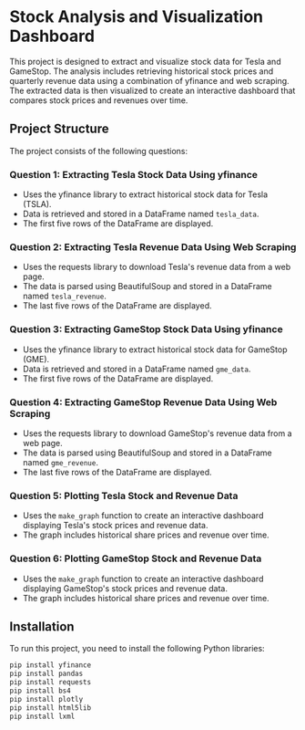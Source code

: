 # Stock Analysis and Visualization Dashboard

This project is designed to extract and visualize stock data for Tesla and GameStop. 
The analysis includes retrieving historical stock prices and quarterly revenue data using a combination of yfinance and web scraping. 
The extracted data is then visualized to create an interactive dashboard that compares stock prices and revenues over time.

## Project Structure

The project consists of the following questions:

### Question 1: Extracting Tesla Stock Data Using yfinance
- Uses the yfinance library to extract historical stock data for Tesla (TSLA).
- Data is retrieved and stored in a DataFrame named `tesla_data`.
- The first five rows of the DataFrame are displayed.

### Question 2: Extracting Tesla Revenue Data Using Web Scraping
- Uses the requests library to download Tesla's revenue data from a web page.
- The data is parsed using BeautifulSoup and stored in a DataFrame named `tesla_revenue`.
- The last five rows of the DataFrame are displayed.

### Question 3: Extracting GameStop Stock Data Using yfinance
- Uses the yfinance library to extract historical stock data for GameStop (GME).
- Data is retrieved and stored in a DataFrame named `gme_data`.
- The first five rows of the DataFrame are displayed.

### Question 4: Extracting GameStop Revenue Data Using Web Scraping
- Uses the requests library to download GameStop's revenue data from a web page.
- The data is parsed using BeautifulSoup and stored in a DataFrame named `gme_revenue`.
- The last five rows of the DataFrame are displayed.

### Question 5: Plotting Tesla Stock and Revenue Data
- Uses the `make_graph` function to create an interactive dashboard displaying Tesla's stock prices and revenue data.
- The graph includes historical share prices and revenue over time.

### Question 6: Plotting GameStop Stock and Revenue Data
- Uses the `make_graph` function to create an interactive dashboard displaying GameStop's stock prices and revenue data.
- The graph includes historical share prices and revenue over time.

## Installation

To run this project, you need to install the following Python libraries:
```bash
pip install yfinance
pip install pandas
pip install requests
pip install bs4
pip install plotly
pip install html5lib
pip install lxml
